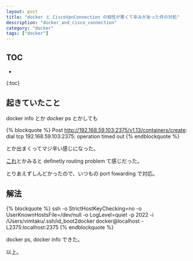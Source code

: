 ```yaml
---
layout: post
title: "docker と CiscoVpnConnection の相性が悪くて辛みがあった件の対処"
description: "docker_and_cisco_connection"
category: "docker"
tags: ["docker"]
---
```


## TOC
* 
{:toc}

## 起きていたこと
docker info とか docker ps とかしても  

{% blockquote %}
Post http://192.168.59.103:2375/v1.13/containers/create: dial tcp 192.168.59.103:2375: operation timed out
{% endblockquote %}
  
とか出まくってマジ辛い感じになった。


[これ](https://www.google.co.jp/url?sa=t&rct=j&q=&esrc=s&source=web&cd=1&cad=rja&uact=8&ved=0CB4QFjAA&url=https%3A%2F%2Fbotbot.me%2Ffreenode%2Fdocker%2F2014-07-21%2F%3Ftz%3DAmerica%2FLos_Angeles&ei=zjfSU9nvO9bp8AXYloL4CA&usg=AFQjCNFIh-SOKA95uGKggfe5WGwUVf2NTA&sig2=3_Zk6QOd_8nSzsp0S4lW5g&bvm=bv.71667212,d.dGc)とかみると definetly routing problem て感じだった。  

とりあえずしんどかったので、いつもの port fowarding で対応。  

## 解法
  
{% blockquote %}
ssh -o StrictHostKeyChecking=no -o UserKnownHostsFile=/dev/null -o LogLevel=quiet -p 2022 -i /Users/vimtaku/.ssh/id_boot2docker docker@localhost -L2375:localhost:2375
{% endblockquote %}
  
docker ps, docker info できた。  

以上。

